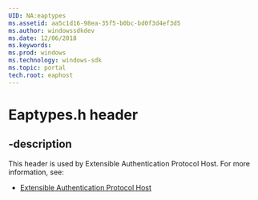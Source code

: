 ```yaml
---
UID: NA:eaptypes
ms.assetid: aa5c1d16-98ea-35f5-b0bc-bd0f3d4ef3d5
ms.author: windowssdkdev
ms.date: 12/06/2018
ms.keywords: 
ms.prod: windows
ms.technology: windows-sdk
ms.topic: portal
tech.root: eaphost
---
```


# Eaptypes.h header


## -description


This header is used by Extensible Authentication Protocol Host. For more information, see:

- [Extensible Authentication Protocol Host](../_eaphost)

